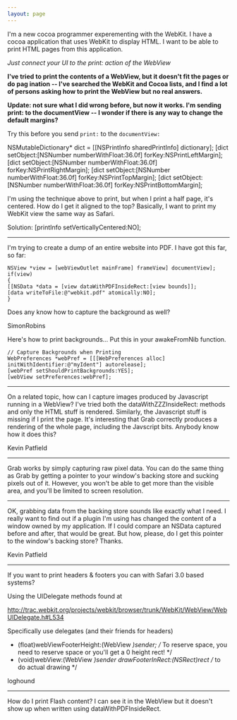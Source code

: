 ```yaml
---
layout: page
---
```


I'm a new cocoa programmer experementing with the WebKit.
I have a cocoa application that uses WebKit to display HTML.  I want to be able to print HTML pages from this application.

*Just connect your UI to the     print: action of the WebView*

**I've tried to print the contents of a WebView, but it doesn't fit the pages or do pag ination -- I've searched the WebKit and Cocoa lists, and I find a lot of persons asking how to print the WebView but no real answers.**

**Update: not sure what I did wrong before, but now it works. I'm sending print: to the documentView -- I wonder if there is any way to change the default margins?**

Try this before you send `print:` to the `documentView:`
    
NSMutableDictionary* dict = [[NSPrintInfo sharedPrintInfo] dictionary];
[dict setObject:[NSNumber numberWithFloat:36.0f] forKey:NSPrintLeftMargin];
[dict setObject:[NSNumber numberWithFloat:36.0f] forKey:NSPrintRightMargin];
[dict setObject:[NSNumber numberWithFloat:36.0f] forKey:NSPrintTopMargin];
[dict setObject:[NSNumber numberWithFloat:36.0f] forKey:NSPrintBottomMargin];


I'm  using the technique above to print, but when I print a half page, it's centered.  How do I get it aligned to the top?  Basically, I want to print my WebKit view the same way as Safari.

Solution: [printInfo setVerticallyCentered:NO];

----

I'm trying to create a dump of an entire website into PDF. I have got this far, so far:

    
    NSView *view = [webViewOutlet mainFrame] frameView] documentView];
    if(view)
    {
	[[NSData *data = [view dataWithPDFInsideRect:[view bounds]];
	[data writeToFile:@"webkit.pdf" atomically:NO];
    }


Does any know how to capture the background as well?

SimonRobins

Here's how to print backgrounds...  Put this in your awakeFromNib function.
    
	// Capture Backgrounds when Printing
	WebPreferences *webPref = [[[WebPreferences alloc] initWithIdentifier:@"myIdent"] autorelease];
	[webPref setShouldPrintBackgrounds:YES];
	[webView setPreferences:webPref];


----

On a related topic, how can I capture images produced by Javascript running in a WebView? I've tried both the dataWithZZZInsideRect: methods and only the HTML stuff is rendered. Similarly, the Javascript stuff is missing if I print the page. It's interesting that Grab correctly produces a rendering of the whole page, including the Javscript bits. Anybody know how it does this?

Kevin Patfield

----

Grab works by simply capturing raw pixel data. You can do the same thing as Grab by getting a pointer to your window's backing store and sucking pixels out of it. However, you won't be able to get more than the visible area, and you'll be limited to screen resolution.


----

OK, grabbing data from the backing store sounds like exactly what I need. I really want to find out if a plugin I'm using has changed the content of a window owned by my application. If I could compare an NSData captured before and after, that would be great. But how, please, do I get this pointer to the window's backing store? Thanks.

Kevin Patfield

----

If you want to print headers & footers you can with Safari 3.0 based systems?

Using the UIDelegate methods found at

http://trac.webkit.org/projects/webkit/browser/trunk/WebKit/WebView/WebUIDelegate.h#L534

Specifically use delegates (and their friends for headers)

    
- (float)webViewFooterHeight:(WebView *)sender; /* To reserve space, you need to reserve space or you'll get a 0 height rect!  */
- (void)webView:(WebView *)sender drawFooterInRect:(NSRect)rect /* to do actual drawing */


loghound


----

How do I print Flash content? I can see it in the WebView but it doesn't show up when written using dataWithPDFInsideRect.
